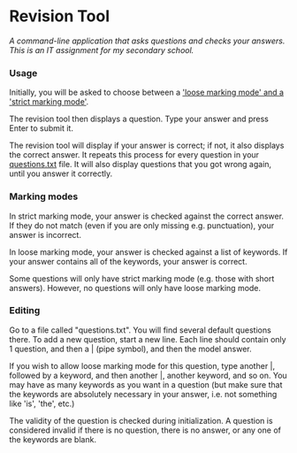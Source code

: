 # Revision Tool
*A command-line application that asks questions and checks your answers. This is an IT assignment for my secondary school.*

### Usage

Initially, you will be asked to choose between a ['loose marking mode' and a 'strict marking mode'](#marking-modes).

The revision tool then displays a question. Type your answer and press Enter to submit it.

The revision tool will display if your answer is correct; if not, it also displays the correct answer. It repeats this process for every question in your [questions.txt](#editing) file. It will also display questions that you got wrong again, until you answer it correctly.

### Marking modes

In strict marking mode, your answer is checked against the correct answer. If they do not match (even if you are only missing e.g. punctuation), your answer is incorrect.

In loose marking mode, your answer is checked against a list of keywords. If your answer contains all of the keywords, your answer is correct.

Some questions will only have strict marking mode (e.g. those with short answers). However, no questions will only have loose marking mode.

### Editing

Go to a file called "questions.txt". You will find several default questions there.
To add a new question, start a new line. Each line should contain only 1 question, and then a | (pipe symbol), and then the model answer.

If you wish to allow loose marking mode for this question, type another |, followed by a keyword, and then another |, another keyword, and so on. You may have as many keywords as you want in a question (but make sure that the keywords are absolutely necessary in your answer, i.e. not something like 'is', 'the', etc.)

The validity of the question is checked during initialization. A question is considered invalid if there is no question, there is no answer, or any one of the keywords are blank.
